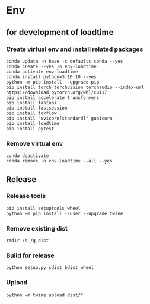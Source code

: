 # Env

## for development of loadtime

### Create virtual env and install related packages
```
conda update -n base -c defaults conda --yes
conda create --yes -n env-loadtime
conda activate env-loadtime
conda install python=3.10.10 --yes
python -m pip install --upgrade pip
pip install torch torchvision torchaudio --index-url https://download.pytorch.org/whl/cu117
pip install accelerate transformers
pip install fastapi
pip install fastsession
pip install tokflow
pip install "uvicorn[standard]" gunicorn
pip install loadtime
pip install pytest

```

### Remove virtual env

```
conda deactivate
conda remove -n env-loadtime --all --yes
```

## Release


### Release tools

```
pip install setuptools wheel
python -m pip install --user --upgrade twine
```


### Remove existing dist 

```
rmdir /s /q dist
```

### Build for release

```
python setup.py sdist bdist_wheel
```

### Upload

```
python -m twine upload dist/*
```
